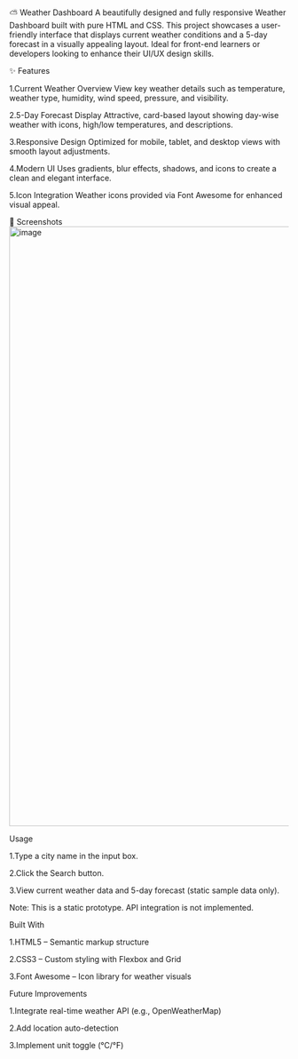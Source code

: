 ⛅ Weather Dashboard
A beautifully designed and fully responsive Weather Dashboard built with pure HTML and CSS. This project showcases a user-friendly interface that displays current weather conditions and a 5-day forecast in a visually appealing layout. Ideal for front-end learners or developers looking to enhance their UI/UX design skills.


✨ Features

1.Current Weather Overview
View key weather details such as temperature, weather type, humidity, wind speed, pressure, and visibility.

2.5-Day Forecast Display
Attractive, card-based layout showing day-wise weather with icons, high/low temperatures, and  descriptions.

3.Responsive Design
Optimized for mobile, tablet, and desktop views with smooth layout adjustments.

4.Modern UI
Uses gradients, blur effects, shadows, and icons to create a clean and elegant interface.

5.Icon Integration
Weather icons provided via Font Awesome for enhanced visual appeal.

📸 Screenshots
<img width="1920" height="1080" alt="image" src="https://github.com/user-attachments/assets/4d3239b1-7d6b-452d-b254-850da2153bd5" />


Usage

1.Type a city name in the input box.

2.Click the Search button.

3.View current weather data and 5-day forecast (static sample data only).

Note: This is a static prototype. API integration is not implemented.


Built With

1.HTML5 – Semantic markup structure

2.CSS3 – Custom styling with Flexbox and Grid

3.Font Awesome – Icon library for weather visuals


Future Improvements

1.Integrate real-time weather API (e.g., OpenWeatherMap)

2.Add location auto-detection

3.Implement unit toggle (°C/°F)
